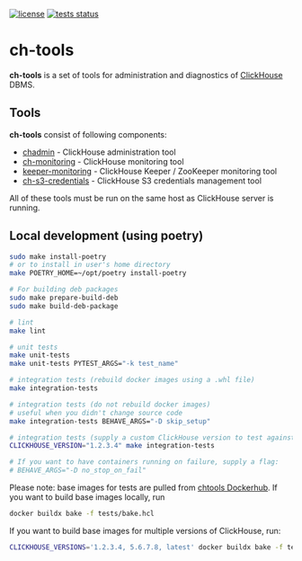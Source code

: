 [![license](https://img.shields.io/github/license/yandex/ch-tools)](https://github.com/yandex/ch-tools/blob/main/LICENSE)
[![tests status](https://img.shields.io/github/actions/workflow/status/yandex/ch-tools/.github%2Fworkflows%2Fworkflow.yml?event=push&label=tests)](https://github.com/yandex/ch-tools/actions/workflows/workflow.yml?query=event%3Apush)

# ch-tools

**ch-tools** is a set of tools for administration and diagnostics of [ClickHouse](https://clickhouse.com/) DBMS.

## Tools

**ch-tools** consist of following components:
- [chadmin](./src/chtools/chadmin/README.md) - ClickHouse administration tool
- [ch-monitoring](./src/chtools/monrun_checks/README.md) - ClickHouse monitoring tool
- [keeper-monitoring](./src/chtools/monrun_checks_keeper/README.md) - ClickHouse Keeper / ZooKeeper monitoring tool
- [ch-s3-credentials](./src/chtools/s3_credentials/README.md) - ClickHouse S3 credentials management tool

All of these tools must be run on the same host as ClickHouse server is running.

## Local development (using poetry)

```sh
sudo make install-poetry
# or to install in user's home directory
make POETRY_HOME=~/opt/poetry install-poetry

# For building deb packages
sudo make prepare-build-deb
sudo make build-deb-package  

# lint
make lint

# unit tests
make unit-tests
make unit-tests PYTEST_ARGS="-k test_name"

# integration tests (rebuild docker images using a .whl file)
make integration-tests

# integration tests (do not rebuild docker images)
# useful when you didn't change source code
make integration-tests BEHAVE_ARGS="-D skip_setup"

# integration tests (supply a custom ClickHouse version to test against)
CLICKHOUSE_VERSION="1.2.3.4" make integration-tests

# If you want to have containers running on failure, supply a flag:
# BEHAVE_ARGS="-D no_stop_on_fail"
```

Please note: base images for tests are pulled from [chtools Dockerhub](https://hub.docker.com/u/chtools).
If you want to build base images locally, run

```sh
docker buildx bake -f tests/bake.hcl
```

If you want to build base images for multiple versions of ClickHouse, run:

```sh
CLICKHOUSE_VERSIONS='1.2.3.4, 5.6.7.8, latest' docker buildx bake -f tests/bake.hcl
```
